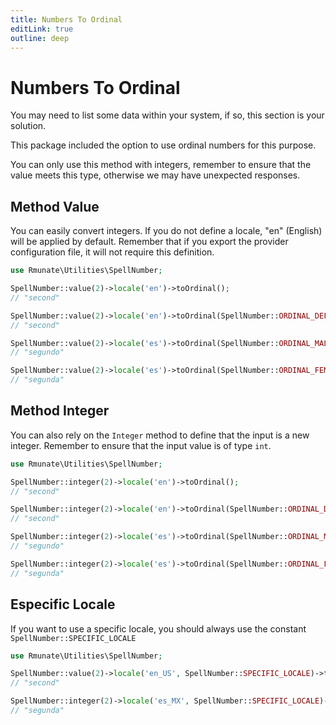 ```yaml
---
title: Numbers To Ordinal
editLink: true
outline: deep
---
```


# Numbers To Ordinal

You may need to list some data within your system, if so, this section is your solution.

This package included the option to use ordinal numbers for this purpose.

You can only use this method with integers, remember to ensure that the value meets this type, otherwise we may have unexpected responses.

## Method Value

You can easily convert integers. If you do not define a locale, "en" (English) will be applied by default. Remember that if you export the provider configuration file, it will not require this definition.

```php
use Rmunate\Utilities\SpellNumber;

SpellNumber::value(2)->locale('en')->toOrdinal();
// "second"

SpellNumber::value(2)->locale('en')->toOrdinal(SpellNumber::ORDINAL_DEFAULT);
// "second"

SpellNumber::value(2)->locale('es')->toOrdinal(SpellNumber::ORDINAL_MALE);
// "segundo"

SpellNumber::value(2)->locale('es')->toOrdinal(SpellNumber::ORDINAL_FEMALE);
// "segunda"
```

## Method Integer

You can also rely on the `Integer` method to define that the input is a new integer.
Remember to ensure that the input value is of type `int`.

```php
use Rmunate\Utilities\SpellNumber;

SpellNumber::integer(2)->locale('en')->toOrdinal();
// "second"

SpellNumber::integer(2)->locale('en')->toOrdinal(SpellNumber::ORDINAL_DEFAULT);
// "second"

SpellNumber::integer(2)->locale('es')->toOrdinal(SpellNumber::ORDINAL_MALE);
// "segundo"

SpellNumber::integer(2)->locale('es')->toOrdinal(SpellNumber::ORDINAL_FEMALE);
// "segunda"
```

## Especific Locale

If you want to use a specific locale, you should always use the constant `SpellNumber::SPECIFIC_LOCALE`

```php
use Rmunate\Utilities\SpellNumber;

SpellNumber::value(2)->locale('en_US', SpellNumber::SPECIFIC_LOCALE)->toOrdinal();
// "second"

SpellNumber::integer(2)->locale('es_MX', SpellNumber::SPECIFIC_LOCALE)->toOrdinal(SpellNumber::ORDINAL_FEMALE)
// "segunda"
```